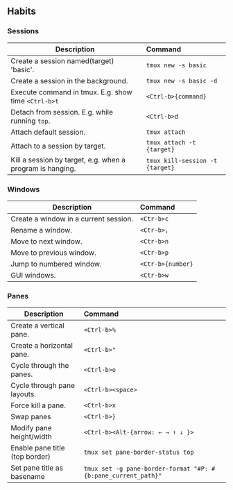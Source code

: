 ## Habits

### Sessions

| Description                                               | Command                               |
| ----------------------------------------------------------|:--------------------------------------|
| Create a session named(target) 'basic'.                   | `tmux new -s basic`                   |
| Create a session in the background.                       | `tmux new -s basic -d`                |
| Execute command in tmux. E.g. show time `<Ctrl-b>t`       | `<Ctrl-b>{command}`                   |
| Detach from session. E.g. while running  `top`.           | `<Ctrl-b>d`                           |
| Attach default session.                                   | `tmux attach`                         |
| Attach to a session by target.                            | `tmux attach -t {target}`             |
| Kill a session by target, e.g. when a program is hanging. | `tmux kill-session -t {target}`       |


### Windows

| Description                                               | Command                               |
| ----------------------------------------------------------|:--------------------------------------|
| Create a window in a current session.                     | `<Ctr-b>c`                            |
| Rename a window.                                          | `<Ctr-b>,`                            |
| Move to next window.                                      | `<Ctr-b>n`                            |
| Move to previous window.                                  | `<Ctr-b>p`                            |
| Jump to numbered window.                                  | `<Ctr-b>{number}`                     |
| GUI windows.                                              | `<Ctr-b>w`                     |

### Panes

| Description                                               | Command                               |
| ----------------------------------------------------------|:--------------------------------------|
| Create a vertical pane.                                   | `<Ctrl-b>%`                           |
| Create a horizontal pane.                                 | `<Ctrl-b>"`                           |
| Cycle through the panes.                                  | `<Ctrl-b>o`                           |
| Cycle through pane layouts.                               | `<Ctrl-b><space>`                     |
| Force kill a pane.                                        | `<Ctrl-b>x`                           |
| Swap panes                                                | `<Ctrl-b>}`                           |
| Modify pane height/width                                  | `<Ctrl-b><Alt-{arrow: ← → ↑ ↓ }>`     |
| Enable pane title (top border)                            | `tmux set pane-border-status top`     |
| Set pane title as basename                                | `tmux set -g pane-border-format "#P: #{b:pane_current_path}"` |
